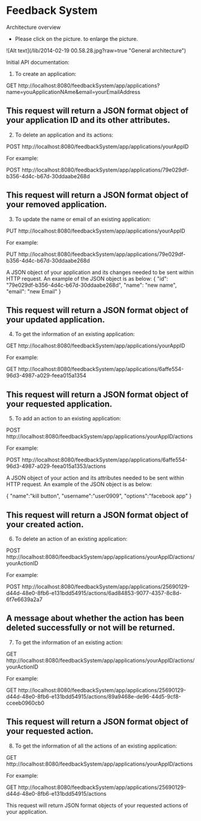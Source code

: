 Feedback System 
======
Architecture overview
* Please click on the picture. to enlarge the picture.

![Alt text](/lib/2014-02-19 00.58.28.jpg?raw=true "General architecture")


Initial API documentation:

1. To create an application:

GET		http://localhost:8080/feedbackSystem/app/applications?name=youApplicationNAme&email=yourEmailAddress 

This request will return a JSON format object of your application ID and its other attributes.
------------------------------------------------------------------------------------------------------------------------
2. To delete an application and its actions:

POST		http://localhost:8080/feedbackSystem/app/applications/yourAppID

For example:

POST		http://localhost:8080/feedbackSystem/app/applications/79e029df-b356-4d4c-b67d-30ddaabe268d

This request will return a JSON format object of your removed application.
-----------------------------------------------------------------------------------------------------------------------
3. To update the name or email of an existing application:

PUT		http://localhost:8080/feedbackSystem/app/applications/yourAppID

For example:

PUT		http://localhost:8080/feedbackSystem/app/applications/79e029df-b356-4d4c-b67d-30ddaabe268d

A JSON object of your application and its changes needed to be sent within HTTP request. An example of the JSON object is as below:
{
    "id": "79e029df-b356-4d4c-b67d-30ddaabe268d",
    "name": "new name",
    "email": "new Email"
} 

This request will return a JSON format object of your updated application.
-----------------------------------------------------------------------------------------------------------------------
4. To get the information of an existing application:

GET		http://localhost:8080/feedbackSystem/app/applications/yourAppID

For example:

GET		http://localhost:8080/feedbackSystem/app/applications/6affe554-96d3-4987-a029-feea015a1354

This request will return a JSON format object of your requested application.
-----------------------------------------------------------------------------------------------------------------------
5. To add an action to an existing application:

POST		http://localhost:8080/feedbackSystem/app/applications/yourAppID/actions

For example:

POST		http://localhost:8080/feedbackSystem/app/applications/6affe554-96d3-4987-a029-feea015a1353/actions

A JSON object of your action and its attributes needed to be sent within HTTP request. An example of the JSON object is as below:

{
 "name":"kill button",
 "username":"user0909",
 "options":"facebook app"
} 

This request will return a JSON format object of your created action.
-----------------------------------------------------------------------------------------------------------------------
6. To delete an action of an existing application:

POST		http://localhost:8080/feedbackSystem/app/applications/yourAppID/actions/yourActionID 

For example:

POST		http://localhost:8080/feedbackSystem/app/applications/25690129-d44d-48e0-8fb6-e131bdd54915/actions/6ad84853-9077-4357-8c8d-6f7e6639a2a7

A message about whether the action has been deleted successfully or not will be returned.
-----------------------------------------------------------------------------------------------------------------------
7. To get the information of an existing action:

GET		http://localhost:8080/feedbackSystem/app/applications/yourAppID/actions/yourActionID 

For example:

GET		http://localhost:8080/feedbackSystem/app/applications/25690129-d44d-48e0-8fb6-e131bdd54915/actions/89a9468e-de96-44d5-9cf8-cceeb0960cb0

This request will return a JSON format object of your requested action.
-----------------------------------------------------------------------------------------------------------------------
8. To get the information of all the actions of an existing application:

GET		http://localhost:8080/feedbackSystem/app/applications/yourAppID/actions 

For example:

GET		http://localhost:8080/feedbackSystem/app/applications/25690129-d44d-48e0-8fb6-e131bdd54915/actions

This request will return JSON format objects of your requested actions of your application.
